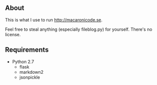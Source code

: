 About
-----
This is what I use to run <http://macaronicode.se>.

Feel free to steal anything (especially fileblog.py) for yourself. There's no license.

Requirements
------------
* Python 2.7
	* flask
	* markdown2
	* jsonpickle

